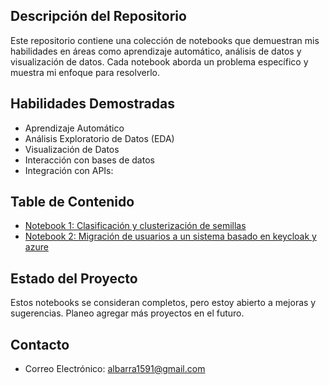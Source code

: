 ## Descripción del Repositorio

Este repositorio contiene una colección de notebooks que demuestran mis habilidades en áreas como aprendizaje automático, análisis de datos y visualización de datos. Cada notebook aborda un problema específico y muestra mi enfoque para resolverlo.

## Habilidades Demostradas

- Aprendizaje Automático
- Análisis Exploratorio de Datos (EDA)
- Visualización de Datos
- Interacción con bases de datos
- Integración con APIs:

## Table de Contenido

- [Notebook 1: Clasificación y clusterización de semillas](./clasificacion_clusterizacion_semillas.ipynb)
- [Notebook 2: Migración de usuarios a un sistema basado en keycloak y azure](./script_migracion_usuarios_app_web.ipynb)


## Estado del Proyecto

Estos notebooks se consideran completos, pero estoy abierto a mejoras y sugerencias. Planeo agregar más proyectos en el futuro.

## Contacto

- Correo Electrónico: albarra1591@gmail.com


